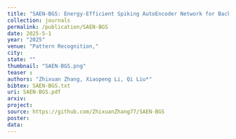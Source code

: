 ```yaml
---
title: "SAEN-BGS: Energy-Efficient Spiking AutoEncoder Network for Background Subtraction"
collection: journals
permalink: /publication/SAEN-BGS
date: 2025-5-1
year: "2025"
venue: "Pattern Recognition,"
city: 
state: ""
thumbnail: "SAEN-BGS.png"
teaser : 
authors: "Zhixuan Zhang, Xiaopeng Li, Qi Liu*"
bibtex: SAEN-BGS.txt
uri: SAEN-BGS.pdf
arxiv: 
project: 
source: https://github.com/ZhixuanZhang77/SAEN-BGS
poster: 
data:
---
```


